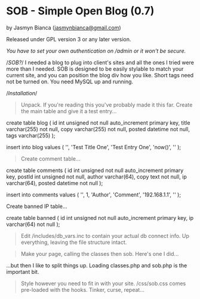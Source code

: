 # SOB - Simple Open Blog (0.7)

by Jasmyn Bianca (jasmynbianca@gmail.com)

Released under GPL version 3 or any later version.

*You have to set your own authentication on /admin or it won't be secure.*

/*SOB?*/
I needed a blog to plug into client's sites and all the ones I tried were more than I needed.
SOB is designed to be easily stylable to match your current site, and you can position the blog div how you like.
Short tags need not be turned on. You need MySQL up and running.

/*Installation*/
> Unpack. If you're reading this you've probably made it this far.
> Create the main table and give it a test entry...

create table blog (
id int unsigned not null auto_increment primary key,
title varchar(255) not null,
copy varchar(255) not null,
posted datetime not null,
tags varchar(255)
);

insert into blog values (
'',
'Test Title One',
'Test Entry One',
'now()',
''
);

> Create comment table...

create table comments (
id int unsigned not null auto_increment primary key,
postId int unsigned not null,
author varchar(64),
copy text not null,
ip varchar(64),
posted datetime not null
);

insert into comments values (
'',
1,
'Author',
'Comment',
'192.168.1.1',
''
);

Create banned IP table...

create table banned (
id int unsigned not null auto_increment primary key,
ip varchar(64) not null
);

> Edit /includes/db_vars.inc to contain your actual db connect info.
> Up everything, leaving the file structure intact.

> Make your page, calling the classes then sob. Here's one I did...

<?php
	include 'includes/header.inc';

	include 'includes/nav.inc';

	//classes
	include 'blog/includes/classes.php';

	//load SOB
	include	'blog/sob/sob.php';

	include 'includes/footer.inc';
?>

...but then I like to split things up. Loading classes.php and sob.php is the important bit.

> Style however you need to fit in with your site. /css/sob.css comes pre-loaded with the hooks.
> Tinker, curse, repeat...
